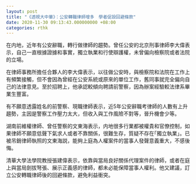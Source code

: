 ```yaml
---
layout: post
title: "《透視大中華》：公安轉職律師增多　學者促設回避條款"
date: 2020-11-30 09:13:43.000000000 +08:00
categories: rthk
---
```


在内地，近年有公安辭職，轉行做律師的趨勢。曾任公安的北京刑事律師李大偉表示，自己一直根據證據和事實，獨立執業和行使辯護權，未曾偏向檢察院或者法院的立場。

在律師事務所擔任合夥人的李大偉表示，以往做公安時，與檢察院和法院在工作上有頻繁接觸，但不會因為曾經在公安系統或原來的單位工作，舊同事就完全偏向自己的法律意見。至於招聘上，他承認較傾向聘請前警察，因為辦案經驗較法律系畢業生豐富。

有不願意透露姓名的前警察、現職律師表示，近5年公安辭職考律師的人數有上升趨勢，主因是警察工作壓力太大，但收入與工作風險不對等，晉升機會少等。

湖南前維權律師、曾任警察的文東海表示，内地很多行業都被權貴和官僚控制，如果律師不願意低聲下氣求人或者不靠關係，很難生存，質疑不存在｢獨立執業｣。已被吊銷律師執照的文東海説，能夠上庭為人權案件的當事人發聲意義重大，不感後悔。

清華大學法學院教授張建偉表示，依靠與當局良好關係代理案件的律師，或者在庭上與當局劍拔弩張、展示正義感的律師，都未必能保障當事人權利。他又建議，訂立公安轉職律師後的回避條款，避免利益衝突。
